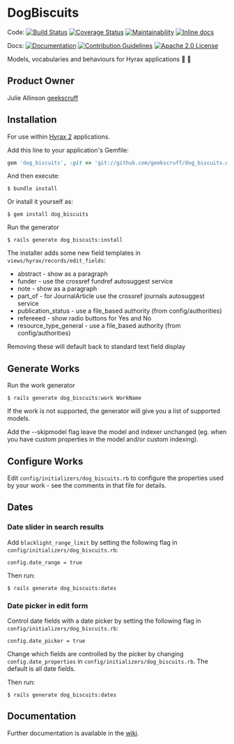 # DogBiscuits

Code: [![Build Status](https://travis-ci.org/samvera-labs/dog_biscuits.svg?branch=cleanup)](https://travis-ci.org/samvera-labs/dog_biscuits)
[![Coverage Status](https://coveralls.io/repos/github/samvera-labs/dog_biscuits/badge.svg)](https://coveralls.io/github/samvera-labs/dog_biscuits)
[![Maintainability](https://api.codeclimate.com/v1/badges/10912dcb2451a6c4490c/maintainability)](https://codeclimate.com/github/samvera-labs/dog_biscuits/maintainability)
[![Inline docs](http://inch-ci.org/github/samvera-labs/dog_biscuits.svg)](http://inch-ci.org/github/samvera-labs/dog_biscuits)


Docs: 
[![Documentation](http://img.shields.io/badge/DOCUMENTATION-wiki-blue.svg)](https://github.com/samvera-labs/dog_biscuits/wiki)
[![Contribution Guidelines](http://img.shields.io/badge/CONTRIBUTING-Guidelines-blue.svg)](./CONTRIBUTING.md)
[![Apache 2.0 License](http://img.shields.io/badge/APACHE2-license-blue.svg)](./LICENSE)

Models, vocabularies and behaviours for Hyrax applications :dog: :cookie:

## Product Owner

Julie Allinson [geekscruff](https://github.com/geekscruff)

## Installation

For use within [Hyrax 2](https://github.com/samvera/hyrax) applications. 

Add this line to your application's Gemfile:

```ruby
gem 'dog_biscuits', :git => 'git://github.com/geekscruff/dog_biscuits.git'
```

And then execute:

    $ bundle install

Or install it yourself as:

    $ gem install dog_biscuits

Run the generator

    $ rails generate dog_biscuits:install
    
The installer adds some new field templates in `views/hyrax/records/edit_fields`:

* abstract - show as a paragraph
* funder - use the crossref fundref autosuggest service
* note - show as a paragraph
* part_of - for JournalArticle use the crossref journals autosuggest service
* publication_status - use a file_based authority (from config/authorities)
* refereeed - show radio buttons for Yes and No
* resource_type_general - use a file_based authority (from config/authorities)

Removing these will default back to standard text field display

## Generate Works

Run the work generator

    $ rails generate dog_biscuits:work WorkName
    
If the work is not supported, the generator will give you a list of supported models.

Add the --skipmodel flag leave the model and indexer unchanged (eg. when you have custom properties in the model and/or custom indexing).

## Configure Works

Edit `config/initializers/dog_biscuits.rb` to configure the properties used by your work - see the comments in that file for details.

## Dates

### Date slider in search results

Add `blacklight_range_limit` by setting the following flag in `config/initializers/dog_biscuits.rb`:

```
config.date_range = true
```

Then run:

    $ rails generate dog_biscuits:dates

### Date picker in edit form

Control date fields with a date picker by setting the following flag in `config/initializers/dog_biscuits.rb`:

```
config.date_picker = true
```

Change which fields are controlled by the picker by changing `config.date_properties` in `config/initializers/dog_biscuits.rb`. The default is all date fields.
 
Then run:

    $ rails generate dog_biscuits:dates

## Documentation

Further documentation is available in the [wiki](https://github.com/samvera-labs/dog_biscuits/wiki).

